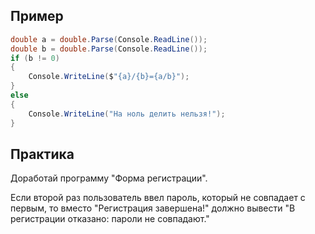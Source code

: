 ## Пример
```csharp 
double a = double.Parse(Console.ReadLine());
double b = double.Parse(Console.ReadLine());
if (b != 0)
{
    Console.WriteLine($"{a}/{b}={a/b}");
}
else
{
    Console.WriteLine("На ноль делить нельзя!");
}
```
## Практика
Доработай программу "Форма регистрации".

Если второй раз пользователь ввел пароль, который не совпадает с первым, то вместо "Регистрация завершена!" должно вывести "В регистрации отказано: пароли не совпадают."
